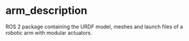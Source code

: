 # arm_description
ROS 2 package containing the URDF model, meshes and launch files of a robotic arm with modular actuators.
